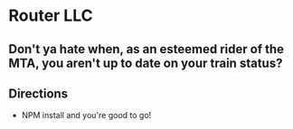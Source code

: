 # Router LLC

## Don't ya hate when, as an esteemed rider of the MTA, you aren't up to date on your train status?

## Directions
- NPM install and you're good to go!
